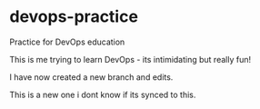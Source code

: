 # devops-practice
Practice for DevOps education

This is me trying to learn DevOps - its intimidating but really fun!

I have now created a new branch and edits. 

This is a new one i dont know if its synced to this.
